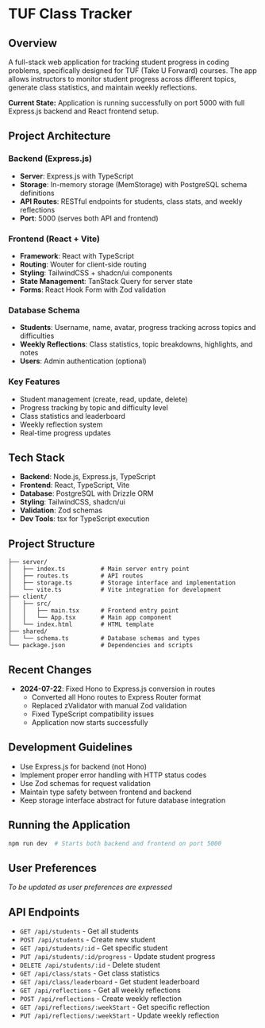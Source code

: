 # TUF Class Tracker

## Overview
A full-stack web application for tracking student progress in coding problems, specifically designed for TUF (Take U Forward) courses. The app allows instructors to monitor student progress across different topics, generate class statistics, and maintain weekly reflections.

**Current State:** Application is running successfully on port 5000 with full Express.js backend and React frontend setup.

## Project Architecture

### Backend (Express.js)
- **Server**: Express.js with TypeScript
- **Storage**: In-memory storage (MemStorage) with PostgreSQL schema definitions
- **API Routes**: RESTful endpoints for students, class stats, and weekly reflections
- **Port**: 5000 (serves both API and frontend)

### Frontend (React + Vite)
- **Framework**: React with TypeScript
- **Routing**: Wouter for client-side routing
- **Styling**: TailwindCSS + shadcn/ui components
- **State Management**: TanStack Query for server state
- **Forms**: React Hook Form with Zod validation

### Database Schema
- **Students**: Username, name, avatar, progress tracking across topics and difficulties
- **Weekly Reflections**: Class statistics, topic breakdowns, highlights, and notes
- **Users**: Admin authentication (optional)

### Key Features
- Student management (create, read, update, delete)
- Progress tracking by topic and difficulty level
- Class statistics and leaderboard
- Weekly reflection system
- Real-time progress updates

## Tech Stack
- **Backend**: Node.js, Express.js, TypeScript
- **Frontend**: React, TypeScript, Vite
- **Database**: PostgreSQL with Drizzle ORM
- **Styling**: TailwindCSS, shadcn/ui
- **Validation**: Zod schemas
- **Dev Tools**: tsx for TypeScript execution

## Project Structure
```
├── server/
│   ├── index.ts          # Main server entry point
│   ├── routes.ts         # API routes
│   ├── storage.ts        # Storage interface and implementation
│   └── vite.ts           # Vite integration for development
├── client/
│   ├── src/
│   │   ├── main.tsx      # Frontend entry point
│   │   └── App.tsx       # Main app component
│   └── index.html        # HTML template
├── shared/
│   └── schema.ts         # Database schemas and types
└── package.json          # Dependencies and scripts
```

## Recent Changes
- **2024-07-22**: Fixed Hono to Express.js conversion in routes
  - Converted all Hono routes to Express Router format
  - Replaced zValidator with manual Zod validation
  - Fixed TypeScript compatibility issues
  - Application now starts successfully

## Development Guidelines
- Use Express.js for backend (not Hono)
- Implement proper error handling with HTTP status codes
- Use Zod schemas for request validation
- Maintain type safety between frontend and backend
- Keep storage interface abstract for future database integration

## Running the Application
```bash
npm run dev  # Starts both backend and frontend on port 5000
```

## User Preferences
*To be updated as user preferences are expressed*

## API Endpoints
- `GET /api/students` - Get all students
- `POST /api/students` - Create new student
- `GET /api/students/:id` - Get specific student
- `PUT /api/students/:id/progress` - Update student progress
- `DELETE /api/students/:id` - Delete student
- `GET /api/class/stats` - Get class statistics
- `GET /api/class/leaderboard` - Get student leaderboard
- `GET /api/reflections` - Get all weekly reflections
- `POST /api/reflections` - Create weekly reflection
- `GET /api/reflections/:weekStart` - Get specific reflection
- `PUT /api/reflections/:weekStart` - Update weekly reflection